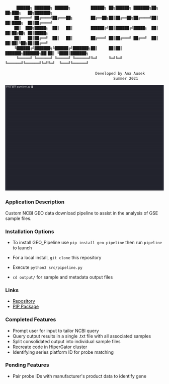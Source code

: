 ```
     ██████╗ ███████╗ ██████╗         ██████╗ ██╗██████╗ ███████╗██╗     ██╗███╗   ██╗███████╗
    ██╔════╝ ██╔════╝██╔═══██╗        ██╔══██╗██║██╔══██╗██╔════╝██║     ██║████╗  ██║██╔════╝
    ██║  ███╗█████╗  ██║   ██║        ██████╔╝██║██████╔╝█████╗  ██║     ██║██╔██╗ ██║█████╗  
    ██║   ██║██╔══╝  ██║   ██║        ██╔═══╝ ██║██╔═══╝ ██╔══╝  ██║     ██║██║╚██╗██║██╔══╝  
    ╚██████╔╝███████╗╚██████╔╝███████╗██║     ██║██║     ███████╗███████╗██║██║ ╚████║███████╗
     ╚═════╝ ╚══════╝ ╚═════╝ ╚══════╝╚═╝     ╚═╝╚═╝     ╚══════╝╚══════╝╚═╝╚═╝  ╚═══╝╚══════╝
                                                                                          
                                        Developed by Ana Ausek
                                                Summer 2021
```

<p align="center">
  <img src="gif.gif"/>
</p>

### Application Description

Custom NCBI GEO data download pipeline to assist in the analysis of GSE sample files.

### Installation Options
- To install GEO_Pipeline use `pip install geo-pipeline` then run `pipeline` to launch

- For a local install, `git clone` this repository
- Execute `python3 src/pipeline.py`
- `cd output/` for sample and metadata output files

### Links
- [Repository](https://github.com/aausek/GEO_Pipeline)
- [PIP Package](https://pypi.org/project/geo-pipeline/)

### Completed Features

- Prompt user for input to tailor NCBI query
- Query output results in a single .txt file with all associated samples
- Split consolidated output into individual sample files
- Recreate code in HiperGator cluster
- Identifying series platform ID for probe matching

### Pending Features

- Pair probe IDs with manufacturer's product data to identify gene
